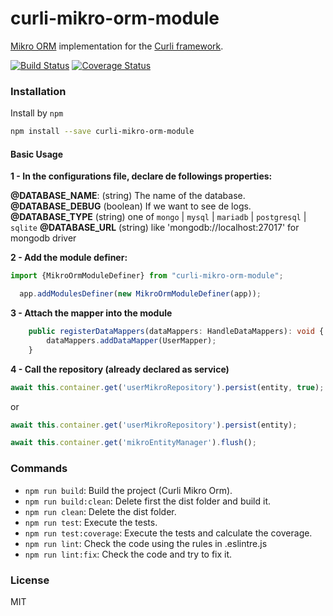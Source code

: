 # curli-mikro-orm-module

[Mikro ORM](https://mikro-orm.io/) implementation  for  the [Curli framework](https://github.com/CarlosCraviotto/curli-core/).


[![Build Status](https://travis-ci.org/CarlosCraviotto/curli-mikro-orm-module.svg?branch=master)](https://travis-ci.com/github/CarlosCraviotto/curli-mikro-orm-module)
[![Coverage Status](https://coveralls.io/repos/github/CarlosCraviotto/curli-mikro-orm-module/badge.svg?branch=master&cach=ff)](https://coveralls.io/github/CarlosCraviotto/curli-mikro-orm-module?branch=master)


### Installation

Install by `npm`

```sh
npm install --save curli-mikro-orm-module
```
#### Basic Usage

**1 - In the configurations file, declare  de followings properties:**

**@DATABASE_NAME**: (string) The name of the database.
**@DATABASE_DEBUG** (boolean) If we want to see de logs.
**@DATABASE_TYPE** (string)  one of `mongo` | `mysql` | `mariadb` | `postgresql` | `sqlite`
**@DATABASE_URL** (string)  like 'mongodb://localhost:27017' for mongodb driver

**2 - Add the module definer:**

```typescript
import {MikroOrmModuleDefiner} from "curli-mikro-orm-module";

  app.addModulesDefiner(new MikroOrmModuleDefiner(app));

```

**3 - Attach the mapper into the module**

```typescript
    public registerDataMappers(dataMappers: HandleDataMappers): void {
        dataMappers.addDataMapper(UserMapper);
    }

```

**4 - Call the repository (already declared as service)**

```typescript
await this.container.get('userMikroRepository').persist(entity, true);
```

or

```typescript
await this.container.get('userMikroRepository').persist(entity);

await this.container.get('mikroEntityManager').flush();


```







### Commands

 - `npm run build`: Build the project (Curli Mikro Orm).
 - `npm run build:clean`: Delete first the dist folder and build it.
 - `npm run clean`: Delete the dist folder.
 - `npm run test`: Execute the tests.
 - `npm run test:coverage`:  Execute the tests and calculate the coverage.
 - `npm run lint`: Check the code using the rules in .eslintre.js
 - `npm run lint:fix`: Check the code and try to fix it.



### License

MIT